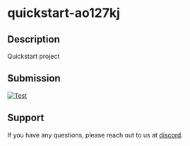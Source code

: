 
# quickstart-ao127kj

## Description
Quickstart project

## Submission
<a href="https://misionhiring.com/submission/project/01HWVXZGADC0QX88PJZGAHBZ2G" target="_blank"><img src="https://img.shields.io/badge/mision-submit_for_review-brightgreen?style=for-the-badge" alt="Test"></a>

## Support
If you have any questions, please reach out to us at [discord](https://discord.gg/y5cq5vY3qz).
